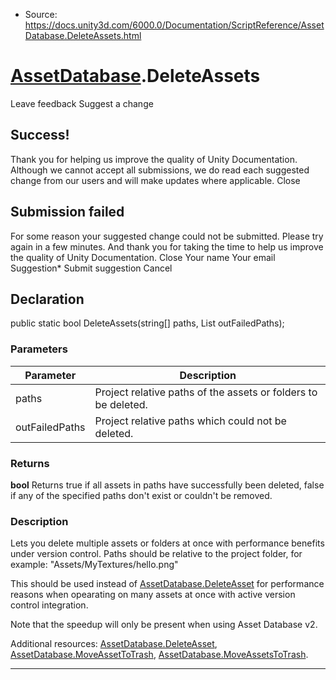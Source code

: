 * Source: https://docs.unity3d.com/6000.0/Documentation/ScriptReference/AssetDatabase.DeleteAssets.html

#  [AssetDatabase](https://docs.unity3d.com/6000.0/Documentation/ScriptReference/AssetDatabase.html).DeleteAssets
Leave feedback
Suggest a change
## Success!
Thank you for helping us improve the quality of Unity Documentation. Although we cannot accept all submissions, we do read each suggested change from our users and will make updates where applicable.
Close
## Submission failed
For some reason your suggested change could not be submitted. Please <a>try again</a> in a few minutes. And thank you for taking the time to help us improve the quality of Unity Documentation.
Close
Your name Your email Suggestion* Submit suggestion
Cancel
## Declaration
public static bool DeleteAssets(string[] paths, List<string> outFailedPaths); 
### Parameters
Parameter | Description  
---|---  
paths | Project relative paths of the assets or folders to be deleted.  
outFailedPaths | Project relative paths which could not be deleted.  
### Returns
**bool** Returns true if all assets in paths have successfully been deleted, false if any of the specified paths don't exist or couldn't be removed. 
### Description
Lets you delete multiple assets or folders at once with performance benefits under version control.
Paths should be relative to the project folder, for example: "Assets/MyTextures/hello.png"  
  
This should be used instead of [AssetDatabase.DeleteAsset](https://docs.unity3d.com/6000.0/Documentation/ScriptReference/AssetDatabase.DeleteAsset.html) for performance reasons when opearating on many assets at once with active version control integration.  
  
Note that the speedup will only be present when using Asset Database v2.  
  
Additional resources: [AssetDatabase.DeleteAsset](https://docs.unity3d.com/6000.0/Documentation/ScriptReference/AssetDatabase.DeleteAsset.html), [AssetDatabase.MoveAssetToTrash](https://docs.unity3d.com/6000.0/Documentation/ScriptReference/AssetDatabase.MoveAssetToTrash.html), [AssetDatabase.MoveAssetsToTrash](https://docs.unity3d.com/6000.0/Documentation/ScriptReference/AssetDatabase.MoveAssetsToTrash.html).
* * *
